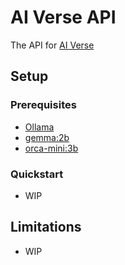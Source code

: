 # AI Verse API

The API for [AI Verse](https://github.com/robertmok/ai-verse)

## Setup

### Prerequisites

- [Ollama](https://ollama.com/)
- [gemma:2b](https://ollama.com/library/gemma)
- [orca-mini:3b](https://ollama.com/library/orca-mini)

### Quickstart

- WIP

## Limitations

- WIP




